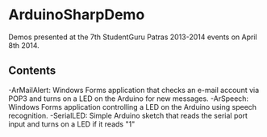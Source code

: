 ArduinoSharpDemo
==================

Demos presented at the 7th StudentGuru Patras 2013-2014 events on April 8th 2014.

Contents
-------------------
-ArMailAlert: Windows Forms application that checks an e-mail account via POP3 and turns on a LED on the Arduino for new messages.
-ArSpeech: Windows Forms application controlling a LED on the Arduino using speech recognition.
-SerialLED: Simple Arduino sketch that reads the serial port input and turns on a LED if it reads "1"